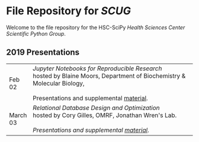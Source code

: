 File Repository for *SCUG*
 ============

Welcome to the file repository for the HSC-SciPy *Health Sciences Center Scientific Python Group*.  



## 2019 Presentations

|        |                    |
| ------ | ------------------ |
| Feb<br/>02|*Jupyter Notebooks for Reproducible Research*<br/>hosted by Blaine Moors, Department of Biochemistry & Molecular Biology, <br/><br/>Presentations and supplemental [material](./2019/02_February/). |
| March<br/>03|*Relational Database Design and Optimization*<br/>hosted by Cory Gilles, OMRF, Jonathan Wren's Lab.<br/><br/>*Presentations and supplemental [material](./2019/03_March/)*. |



